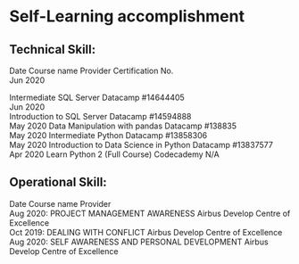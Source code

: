 # Self-Learning accomplishment 


## Technical Skill:

Date	Course name	Provider	Certification No. <br /> Jun 2020	<div align=”center”>Intermediate SQL Server	Datacamp	#14644405 <br /><div>
Jun 2020	<div align=”center”>Introduction to SQL Server	Datacamp	#14594888 <br />
May 2020	Data Manipulation with pandas	Datacamp	#138835 <br />
May 2020	Intermediate Python	Datacamp	#13858306 <br />
May 2020	Introduction to Data Science in Python	Datacamp	#13837577 <br />
Apr 2020	Learn Python 2 (Full Course)	Codecademy	N/A <br />


## Operational Skill:






Date	Course name	Provider <br />
Aug 2020:	PROJECT MANAGEMENT AWARENESS	Airbus Develop Centre of Excellence <br />
Oct 2019:	DEALING WITH CONFLICT	Airbus Develop Centre of Excellence <br />
Aug 2020:	SELF AWARENESS AND PERSONAL DEVELOPMENT	Airbus Develop Centre of Excellence <br />
